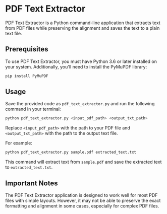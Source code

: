 # PDF Text Extractor

PDF Text Extractor is a Python command-line application that extracts text from PDF files while preserving the alignment and saves the text to a plain text file.

## Prerequisites

To use PDF Text Extractor, you must have Python 3.6 or later installed on your system. Additionally, you'll need to install the PyMuPDF library:

```bash
pip install PyMuPDF
```

## Usage

Save the provided code as `pdf_text_extractor.py` and run the following command in your terminal:

```bash
python pdf_text_extractor.py <input_pdf_path> <output_txt_path>
```

Replace `<input_pdf_path>` with the path to your PDF file and `<output_txt_path>` with the path to the output text file.

For example:

```bash
python pdf_text_extractor.py sample.pdf extracted_text.txt
```

This command will extract text from `sample.pdf` and save the extracted text to `extracted_text.txt`.

## Important Notes

The PDF Text Extractor application is designed to work well for most PDF files with simple layouts. However, it may not be able to preserve the exact formatting and alignment in some cases, especially for complex PDF files.